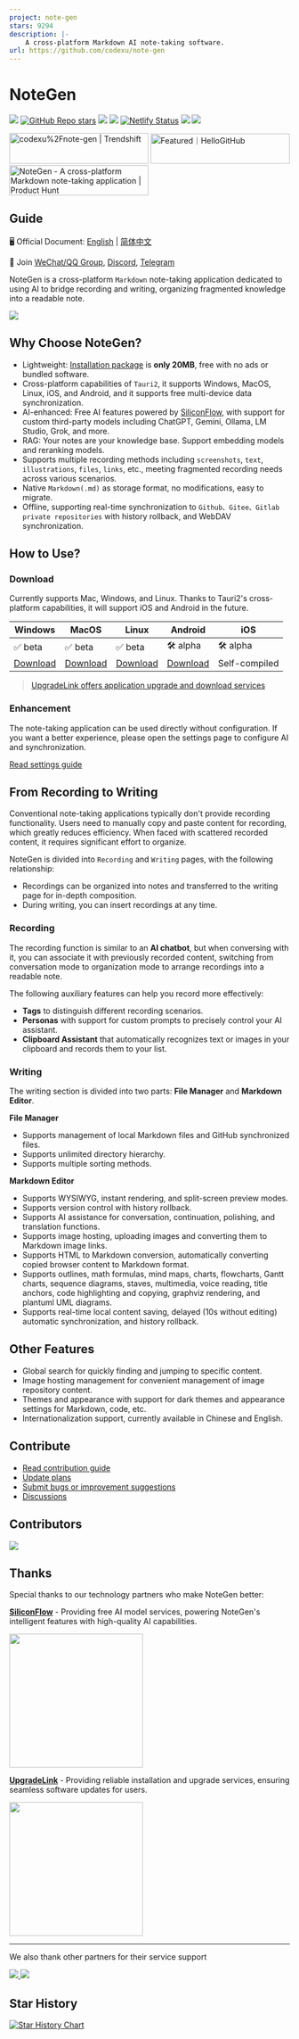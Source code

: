 ```yaml
---
project: note-gen
stars: 9294
description: |-
    A cross-platform Markdown AI note-taking software.
url: https://github.com/codexu/note-gen
---
```


# NoteGen

![](https://img.shields.io/badge/free-pricing?logo=free&color=%20%23155EEF&label=pricing&labelColor=%20%23528bff)
[![GitHub Repo stars](https://img.shields.io/github/stars/codexu/note-gen)](https://github.com/codexu/note-gen)
[![](https://gitcode.com/codexu/note-gen/star/badge.svg)](https://gitcode.com/codexu/note-gen)
![](https://github.com/codexu/note-gen/actions/workflows/release.yml/badge.svg?branch=release)
[![Netlify Status](https://api.netlify.com/api/v1/badges/8f7518c3-b627-4277-bc2f-e477960f5dc4/deploy-status)](https://app.netlify.com/projects/note-gen-docs/deploys)
![](https://img.shields.io/github/downloads/codexu/note-gen/total)
![](https://img.shields.io/github/issues-closed/codexu/note-gen)

<div>
  <a href="https://trendshift.io/repositories/12784" target="_blank"><img src="https://trendshift.io/api/badge/repositories/12784" alt="codexu%2Fnote-gen | Trendshift" style="width: 250px; height: 55px;" width="250" height="55"/></a>
  <a href="https://hellogithub.com/repository/0163cb946dca44cc8905dbe34c2c987b" target="_blank"><img src="https://abroad.hellogithub.com/v1/widgets/recommend.svg?rid=0163cb946dca44cc8905dbe34c2c987b&claim_uid=YJ39kIMBz1TGAvc" alt="Featured｜HelloGitHub" style="width: 250px; height: 54px;" width="250" height="54" /></a>
  <a href="https://www.producthunt.com/products/notegen-2?embed=true&utm_source=badge-featured&utm_medium=badge&utm_source=badge-notegen&#0045;2" target="_blank"><img src="https://api.producthunt.com/widgets/embed-image/v1/featured.svg?post_id=956348&theme=light&t=1749194675492" alt="NoteGen - A&#0032;cross&#0045;platform&#0032;Markdown&#0032;note&#0045;taking&#0032;application | Product Hunt" style="width: 250px; height: 54px;" width="250" height="54" /></a>
</div>

## Guide

🖥️ Official Document: [English](https://notegen.top/en/) | [简体中文](https://notegen.top/cn/)

💬 Join [WeChat/QQ Group](https://github.com/codexu/note-gen/discussions/110), [Discord](https://discord.gg/SXyVZGpbpk), [Telegram](https://t.me/notegen)

NoteGen is a cross-platform `Markdown` note-taking application dedicated to using AI to bridge recording and writing, organizing fragmented knowledge into a readable note.

![](https://s2.loli.net/2025/06/13/UbVGPrhFl3etnQz.png)

## Why Choose NoteGen?

- Lightweight: [Installation package](https://github.com/codexu/note-gen/releases) is **only 20MB**, free with no ads or bundled software.
- Cross-platform capabilities of `Tauri2`, it supports Windows, MacOS, Linux, iOS, and Android, and it supports free multi-device data synchronization.
- AI-enhanced: Free AI features powered by [SiliconFlow](https://cloud.siliconflow.cn/i/O2ciJeZw), with support for custom third-party models including ChatGPT, Gemini, Ollama, LM Studio, Grok, and more.
- RAG: Your notes are your knowledge base. Support embedding models and reranking models.
- Supports multiple recording methods including `screenshots`, `text`, `illustrations`, `files`, `links`, etc., meeting fragmented recording needs across various scenarios.
- Native `Markdown(.md)` as storage format, no modifications, easy to migrate.
- Offline, supporting real-time synchronization to `Github、Gitee、Gitlab private repositories` with history rollback, and WebDAV synchronization.

## How to Use?

### Download

Currently supports Mac, Windows, and Linux. Thanks to Tauri2's cross-platform capabilities, it will support iOS and Android in the future.

| Windows | MacOS | Linux | Android | iOS |
| --- | --- | --- | --- | --- |
| ✅ beta | ✅ beta | ✅ beta | 🛠️ alpha | 🛠️ alpha |
| [Download](https://notegen.top/en/docs/download#desktop-beta) | [Download](https://notegen.top/en/docs/download#desktop-beta) | [Download](https://notegen.top/en/docs/download#desktop-beta) | [Download](https://notegen.top/en/docs/download#android) | Self-compiled |

> [UpgradeLink offers application upgrade and download services](http://upgrade.toolsetlink.com/upgrade/example/tauri-example.html)

### Enhancement

The note-taking application can be used directly without configuration. If you want a better experience, please open the settings page to configure AI and synchronization.

[Read settings guide](https://notegen.top/en/settings/sync.html)

## From Recording to Writing

Conventional note-taking applications typically don't provide recording functionality. Users need to manually copy and paste content for recording, which greatly reduces efficiency. When faced with scattered recorded content, it requires significant effort to organize.

NoteGen is divided into `Recording` and `Writing` pages, with the following relationship:

- Recordings can be organized into notes and transferred to the writing page for in-depth composition.
- During writing, you can insert recordings at any time.

### Recording

The recording function is similar to an **AI chatbot**, but when conversing with it, you can associate it with previously recorded content, switching from conversation mode to organization mode to arrange recordings into a readable note.

The following auxiliary features can help you record more effectively:

- **Tags** to distinguish different recording scenarios.
- **Personas** with support for custom prompts to precisely control your AI assistant.
- **Clipboard Assistant** that automatically recognizes text or images in your clipboard and records them to your list.

### Writing

The writing section is divided into two parts: **File Manager** and **Markdown Editor**.

**File Manager**

- Supports management of local Markdown files and GitHub synchronized files.
- Supports unlimited directory hierarchy.
- Supports multiple sorting methods.

**Markdown Editor**

- Supports WYSIWYG, instant rendering, and split-screen preview modes.
- Supports version control with history rollback.
- Supports AI assistance for conversation, continuation, polishing, and translation functions.
- Supports image hosting, uploading images and converting them to Markdown image links.
- Supports HTML to Markdown conversion, automatically converting copied browser content to Markdown format.
- Supports outlines, math formulas, mind maps, charts, flowcharts, Gantt charts, sequence diagrams, staves, multimedia, voice reading, title anchors, code highlighting and copying, graphviz rendering, and plantuml UML diagrams.
- Supports real-time local content saving, delayed (10s without editing) automatic synchronization, and history rollback.

## Other Features

- Global search for quickly finding and jumping to specific content.
- Image hosting management for convenient management of image repository content.
- Themes and appearance with support for dark themes and appearance settings for Markdown, code, etc.
- Internationalization support, currently available in Chinese and English.

## Contribute

- [Read contribution guide](https://notegen.top/en/docs/contributing)
- [Update plans](https://github.com/codexu/note-gen/issues/46)
- [Submit bugs or improvement suggestions](https://github.com/codexu/note-gen/issues)
- [Discussions](https://github.com/codexu/note-gen/discussions)

## Contributors

<a href="https://github.com/codexu/note-gen/graphs/contributors">
  <img src="https://contrib.rocks/image?repo=codexu/note-gen" />
</a>

## Thanks

Special thanks to our technology partners who make NoteGen better:

**[SiliconFlow](https://cloud.siliconflow.cn/i/O2ciJeZw)** - Providing free AI model services, powering NoteGen's intelligent features with high-quality AI capabilities.

<a href="https://cloud.siliconflow.cn/i/O2ciJeZw" target="_blank">
  <img width="240" src="https://s2.loli.net/2025/09/10/KWPOA5XhIGmYTV9.png" />
</a>

**[UpgradeLink](http://upgrade.toolsetlink.com/upgrade/example/tauri-example.html)** - Providing reliable installation and upgrade services, ensuring seamless software updates for users.

<a href="http://upgrade.toolsetlink.com/upgrade/example/tauri-example.html" target="_blank">
  <img width="240" src="https://s2.loli.net/2025/09/10/Ks4EayU9HguXDMF.png" />
</a>

---

We also thank other partners for their service support

<div>
  <a href="https://www.qiniu.com/products/ai-token-api?utm_source=NoteGen" target="_blank">
    <img src="https://s2.loli.net/2025/06/11/OKJq542lTs7U9xg.png" />
  </a>
  <a href="https://share.302.ai/jfFrIP" target="_blank">
    <img src="https://s2.loli.net/2025/07/01/dPlkU1tejnDyV4S.png" />
  </a>
</div>

## Star History

[![Star History Chart](https://api.star-history.com/svg?repos=codexu/note-gen&type=Date)](https://www.star-history.com/#codexu/note-gen&Date)

